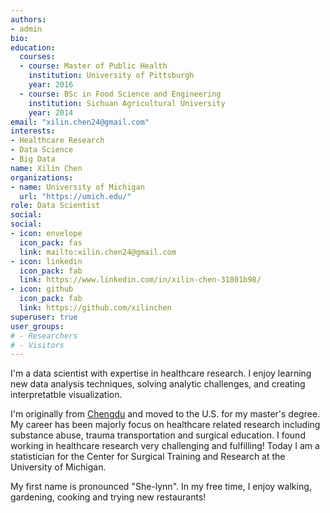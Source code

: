 ```yaml
---
authors:
- admin
bio: 
education:
  courses:
  - course: Master of Public Health
    institution: University of Pittsburgh
    year: 2016
  - course: BSc in Food Science and Engineering
    institution: Sichuan Agricultural University
    year: 2014
email: "xilin.chen24@gmail.com"
interests:
- Healthcare Research
- Data Science
- Big Data 
name: Xilin Chen
organizations:
- name: University of Michigan
  url: "https://umich.edu/"
role: Data Scientist
social:
social:
- icon: envelope
  icon_pack: fas
  link: mailto:xilin.chen24@gmail.com
- icon: linkedin
  icon_pack: fab
  link: https://www.linkedin.com/in/xilin-chen-31801b98/
- icon: github
  icon_pack: fab
  link: https://github.com/xilinchen
superuser: true
user_groups:
# - Researchers
# - Visitors
---
```


I'm a data scientist with expertise in healthcare research. I enjoy learning new data analysis techniques, solving analytic challenges, and creating interpretatble visualization.

I'm originally from [Chengdu](https://en.wikipedia.org/wiki/Chengdu) and moved to the U.S. for my master's degree. My career has been majorly focus on healthcare related research including substance abuse, trauma transportation and surgical education. I found working in healthcare research very challenging and fulfilling! Today I am a statistician for the Center for Surgical Training and Research at the University of Michigan.

My first name is pronounced "She-lynn". In my free time, I enjoy walking, gardening, cooking and trying new restaurants! 
